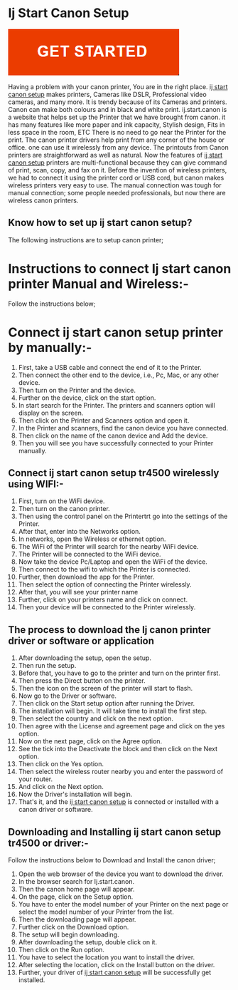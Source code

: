 
# Ij Start Canon Setup

[![canon.com/ijsetup](get.png)](https://digipinpoint.com/ref.php?i=8b4d9b53-915c-4a07-8b72-0012d3c156cd)

Having a problem with your canon printer, You are in the right place. [ij start canon setup](https://0setij.github.io/) makes printers, Cameras like DSLR, Professional video cameras, and many more. It is trendy because of its Cameras and printers. Canon can make both colours and in black and white print. ij.start.canon is a website that helps set up the Printer that we have brought from canon. it has many features like more paper and ink capacity, Stylish design, Fits in less space in the room, ETC
There is no need to go near the Printer for the print. The canon printer drivers help print from any corner of the house or office. one can use it wirelessly from any device. The printouts from Canon printers are straightforward as well as natural. Now the features of [ij start canon setup](https://0setij.github.io/) printers are multi-functional because they can give command of print, scan, copy, and fax on it. Before the invention of wireless printers, we had to connect it using the printer cord or USB cord, but canon makes wireless printers very easy to use. The manual connection was tough for manual connection; some people needed professionals, but now there are wireless canon printers.

## Know how to set up ij start canon setup?
The following instructions are to setup canon printer;
# Instructions to connect Ij start canon printer Manual and Wireless:-
Follow the instructions below;
# Connect ij start canon setup printer by manually:-
1. First, take a USB cable and connect the end of it to the Printer.
2. Then connect the other end to the device, i.e., Pc, Mac, or any other device.
3. Then turn on the Printer and the device.
4. Further on the device, click on the start option.
5. In start search for the Printer. The printers and scanners option will display on the screen.
6. Then click on the Printer and Scanners option and open it.
7. In the Printer and scanners, find the canon device you have connected.
8. Then click on the name of the canon device and Add the device.
9. Then you will see you have successfully connected to your Printer manually.


## Connect ij start canon setup tr4500 wirelessly using WIFI:-
1. First, turn on the WiFi device.
2. Then turn on the canon printer.
3. Then using the control panel on the Printertrt go into the settings of the Printer.
4. After that, enter into the Networks option.
5. In networks, open the Wireless or ethernet option.
6. The WiFi of the Printer will search for the nearby WiFi device.
7. The Printer will be connected to the WiFi device.
8. Now take the device Pc/Laptop and open the WiFi of the device.
9. Then connect to the wifi to which the Printer is connected.
10. Further, then download the app for the Printer.
11. Then select the option of connecting the Printer wirelessly.
12. After that, you will see your printer name
13. Further, click on your printers name and click on connect.
14. Then your device will be connected to the Printer wirelessly.

## The process to download the Ij canon printer driver or software or application
1. After downloading the setup, open the setup.
2. Then run the setup.
3. Before that, you have to go to the printer and turn on the printer first.
4. Then press the Direct button on the printer.
5. Then the icon on the screen of the printer will start to flash.
6. Now go to the Driver or software.
7. Then click on the Start setup option after running the Driver.
8. The installation will begin. It will take time to install the first step.
9. Then select the country and click on the next option.
10. Then agree with the License and agreement page and click on the yes option.
11. Now on the next page, click on the Agree option.
12. See the tick into the Deactivate the block and then click on the Next option.
13. Then click on the Yes option.
14. Then select the wireless router nearby you and enter the password of your router.
15. And click on the Next option.
16. Now the Driver's installation will begin.
17. That's it, and the [ij start canon setup](https://0setij.github.io/) is connected or installed with a canon driver or software.

## Downloading and Installing ij start canon setup tr4500 or driver:-
Follow the instructions below to Download and Install the canon driver;
1. Open the web browser of the device you want to download the driver.
2. In the browser search for Ij.start.canon.
3. Then the canon home page will appear.
4. On the page, click on the Setup option.
5. You have to enter the model number of your Printer on the next page or select the model number of your Printer from the list.
6. Then the downloading page will appear.
7. Further click on the Download option.
8. The setup will begin downloading.
9. After downloading the setup, double click on it.
10. Then click on the Run option.
11. You have to select the location you want to install the driver.
12. After selecting the location, click on the Install button on the driver.
13. Further, your driver of [ij start canon setup](https://0setij.github.io/) will be successfully get installed.
